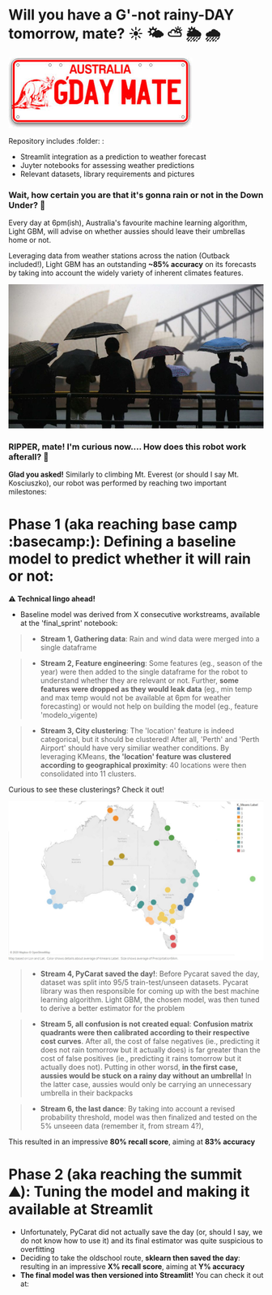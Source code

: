 # Will you have a G'-not rainy-DAY tomorrow, mate? :sunny: :sun_behind_small_cloud: :partly_sunny: :sun_behind_rain_cloud: :cloud_with_rain:

<img src="imgs/gooday.jpg">

Repository includes :folder: : 
* Streamlit integration as a prediction to weather forecast
* Juyter notebooks for assessing weather predictions
* Relevant datasets, library requirements and pictures 

### Wait, how certain you are that it's gonna rain or not in the Down Under? :kangaroo:

Every day at 6pm(ish), Australia's favourite machine learning algorithm, Light GBM, will advise on whether aussies should leave their umbrellas home or not.

Leveraging data from weather stations across the nation (Outback included!), Light GBM has an outstanding **~85% accuracy** on its forecasts by taking into account the widely variety of inherent climates features.

<img src="imgs/sydney_rain.jpg">

### RIPPER, mate! I'm curious now.... How does this robot work afterall? :robot:

**Glad you asked!** 
Similarly to climbing Mt. Everest (or should I say Mt. Kosciuszko), our robot was performed by reaching two important milestones:

# Phase 1 (aka reaching base camp :basecamp:): Defining a baseline model to predict whether it will rain or not:

**:warning: Technical lingo ahead!**
* Baseline model was derived from X consecutive workstreams, available at the 'final_sprint' notebook:
>* **Stream 1, Gathering data**: Rain and wind data were merged into a single dataframe 

>* **Stream 2, Feature engineering**: Some features (eg., season of the year) were then added to the single dataframe for the robot to understand whether they are relevant or not. Further, **some features were dropped as they would leak data** (eg., min temp and max temp would not be available at 6pm for weather forecasting) or would not help on building the model (eg., feature 'modelo_vigente)

>* **Stream 3, City clustering**: The 'location' feature is indeed categorical, but it should be clustered! After all, 'Perth' and 'Perth Airport' should have very similiar weather conditions. By leveraging KMeans, **the 'location' feature was clustered according to geographical proximity**: 40 locations were then consolidated into 11 clusters.

Curious to see these clusterings? Check it out!

<img src="imgs/aus_tableau.JPG">

>* **Stream 4, PyCarat saved the day!**: Before Pycarat saved the day, dataset was split into 95/5 train-test/unseen datasets. Pycarat library was then responsible for coming up with the best machine learning algorithm. Light GBM, the chosen model, was then tuned to derive a better estimator for the problem

>* **Stream 5, all confusion is not created equal**: **Confusion matrix quadrants were then calibrated according to their respective cost curves**. After all, the cost of false negatives (ie., predicting it does not rain tomorrow but it actually does) is far greater than the cost of false positives (ie., predicting it rains tomorrow but it actually does not). Putting in other worsd, **in the first case, aussies would be stuck on a rainy day without an umbrella!** In the latter case, aussies would only be carrying an unnecessary umbrella in their backpacks 

>* **Stream 6, the last dance**: By taking into account a revised probability threshold, model was then finalized and tested on the 5% unseeen data (remember it, from stream 4?), 

This resulted in an impressive **80% recall score**, aiming at **83% accuracy**

# Phase 2 (aka reaching the summit :mountain:): Tuning the model and making it available at Streamlit

* Unfortunately, PyCarat did not actually save the day (or, should I say, we do not know how to use it) and its final estimator was quite suspicious to overfitting
* Deciding to take the oldschool route, **sklearn then saved the day**: resulting in an impressive **X% recall score**, aiming at **Y% accuracy**
* **The final model was then versioned into Streamlit!** You can check it out at:



